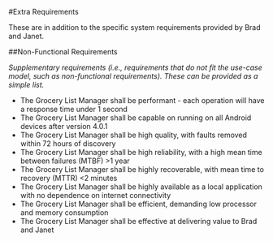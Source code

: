 #Extra Requirements

These are in addition to the specific system requirements provided by Brad and Janet.

##Non-Functional Requirements


*Supplementary requirements (i.e., requirements that do not fit the use-case model, such as non-functional requirements). These can be provided as a simple list.*

- The Grocery List Manager shall be performant - each operation will have a response time under 1 second
- The Grocery List Manager shall be capable on running on all Android devices after version 4.0.1
- The Grocery List Manager shall be high quality, with faults removed within 72 hours of discovery
- The Grocery List Manager shall be high reliability, with a high mean time between failures (MTBF) >1 year 
- The Grocery List Manager shall be highly recoverable, with mean time to recovery (MTTR) <2 minutes
- The Grocery List Manager shall be highly available as a local application with no dependence on internet connectivity
- The Grocery List Manager shall be efficient, demanding low processor and memory consumption
- The Grocery List Manager shall be effective at delivering value to Brad and Janet

 

